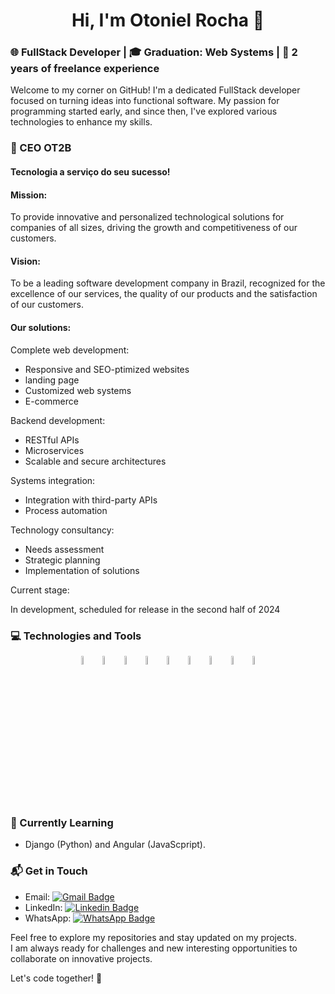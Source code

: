 <strong><h1 align="center">Hi, I'm Otoniel Rocha 👋</h1></strong>

<h3>🌐 FullStack Developer | 🎓 Graduation: Web Systems | 🧠 2 years of freelance experience</h3>

Welcome to my corner on GitHub! I'm a dedicated FullStack developer focused on turning ideas into functional software. My passion for programming started early, and since then, I've explored various technologies to enhance my skills.

<h3>💼 CEO OT2B</h3>
<h4>Tecnologia a serviço do seu sucesso!</h4>
<h4>Mission:</h4>
<p>To provide innovative and personalized technological solutions for companies of all sizes, driving the growth and competitiveness of our customers.</p>
<h4>Vision:</h4>
<p>To be a leading software development company in Brazil, recognized for the excellence of our services, the quality of our products and the satisfaction of our customers.</p>

<h4>Our solutions:</h4>
<p>Complete web development:</p>
<ul>
  <li>Responsive and SEO-ptimized websites</li>
  <li>landing page</li>
  <li>Customized web systems</li>
  <li>E-commerce</li>
</ul>
<p>Backend development:</p>
<ul>
  <li>RESTful APIs</li>
  <li>Microservices</li>
  <li>Scalable and secure architectures</li>
</ul>
<p>Systems integration:</p>
<ul>
  <li>Integration with third-party APIs</li>
  <li>Process automation</li>
</ul>
<p>Technology consultancy:</p>
<ul>
  <li>Needs assessment</li>
  <li>Strategic planning</li>
  <li>Implementation of solutions</li>
</ul>
<p>Current stage:</p>
<p>In development, scheduled for release in the second half of 2024</p>

<h3>💻 Technologies and Tools</h3>

<p align="center">
<img src="https://cdn.jsdelivr.net/gh/devicons/devicon/icons/java/java-original.svg" width="6%" align="center"/>
<img src="https://cdn.jsdelivr.net/gh/devicons/devicon/icons/spring/spring-original.svg" width="6%" align="center"/>
<img src="https://cdn.jsdelivr.net/gh/devicons/devicon/icons/html5/html5-original.svg" width="6%" align="center"/>
<img src="https://cdn.jsdelivr.net/gh/devicons/devicon/icons/css3/css3-original.svg" width="6%" align="center"/>
<img src="https://cdn.jsdelivr.net/gh/devicons/devicon/icons/javascript/javascript-original.svg"  width="6%" align="center"/>
<img src="https://cdn.jsdelivr.net/gh/devicons/devicon@latest/icons/php/php-original.svg" width="6%" align="center" />
<img src="https://cdn.jsdelivr.net/gh/devicons/devicon/icons/python/python-original.svg" width="6%" align="center"/>
<img src="https://cdn.jsdelivr.net/gh/devicons/devicon/icons/mysql/mysql-original.svg" width="6%" align="center"/>
<img src="https://cdn.jsdelivr.net/gh/devicons/devicon/icons/postgresql/postgresql-original.svg" width="6%" align="center"/>
</p>

<h3>🌱 Currently Learning</h3>

- Django (Python) and Angular (JavaScpript).

<h3>📬 Get in Touch</h3>

- Email: [![Gmail Badge](https://img.shields.io/badge/Gmail-D14836?style=for-the-badge&logo=gmail&logoColor=white&link=mailto:oton.rocha84@gmail.com)](mailto:oton.rocha84@gmail.com)
- LinkedIn: [![Linkedin Badge](https://img.shields.io/badge/LinkedIn-0077B5?style=for-the-badge&logo=linkedin&logoColor=white&link=https://www.linkedin.com/in/otoniel-rocha-51379b228/)](https://www.linkedin.com/in/otoniel-rocha-51379b228/)
- WhatsApp: [![WhatsApp Badge](https://img.shields.io/badge/WhatsApp-25D366?style=for-the-badge&logo=whatsapp&logoColor=white&link=https://wa.me/5519981474081)](https://wa.me/5519981474081)

Feel free to explore my repositories and stay updated on my projects.
<br>I am always ready for challenges and new interesting opportunities to collaborate on innovative projects.

Let's code together! 🚀


